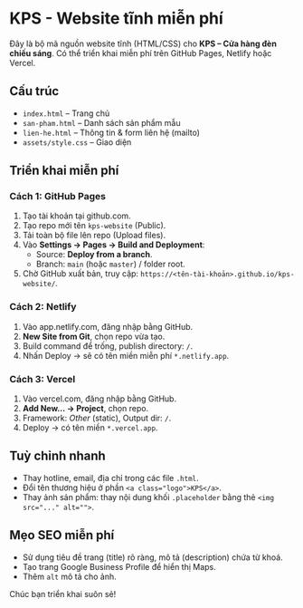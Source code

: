 # KPS - Website tĩnh miễn phí

Đây là bộ mã nguồn website tĩnh (HTML/CSS) cho **KPS – Cửa hàng đèn chiếu sáng**. Có thể triển khai miễn phí trên GitHub Pages, Netlify hoặc Vercel.

## Cấu trúc
- `index.html` – Trang chủ
- `san-pham.html` – Danh sách sản phẩm mẫu
- `lien-he.html` – Thông tin & form liên hệ (mailto)
- `assets/style.css` – Giao diện

## Triển khai miễn phí

### Cách 1: GitHub Pages
1. Tạo tài khoản tại github.com.
2. Tạo repo mới tên `kps-website` (Public).
3. Tải toàn bộ file lên repo (Upload files).
4. Vào **Settings → Pages → Build and Deployment**:
   - Source: **Deploy from a branch**.
   - Branch: `main` (hoặc `master`) / folder root.
5. Chờ GitHub xuất bản, truy cập: `https://<tên-tài-khoản>.github.io/kps-website/`.

### Cách 2: Netlify
1. Vào app.netlify.com, đăng nhập bằng GitHub.
2. **New Site from Git**, chọn repo vừa tạo.
3. Build command để trống, publish directory: `/`.
4. Nhấn Deploy → sẽ có tên miền miễn phí `*.netlify.app`.

### Cách 3: Vercel
1. Vào vercel.com, đăng nhập bằng GitHub.
2. **Add New… → Project**, chọn repo.
3. Framework: *Other* (static), Output dir: `/`.
4. Deploy → có tên miền `*.vercel.app`.

## Tuỳ chỉnh nhanh
- Thay hotline, email, địa chỉ trong các file `.html`.
- Đổi tên thương hiệu ở phần `<a class="logo">KPS</a>`.
- Thay ảnh sản phẩm: thay nội dung khối `.placeholder` bằng thẻ `<img src="..." alt="">`.

## Mẹo SEO miễn phí
- Sử dụng tiêu đề trang (title) rõ ràng, mô tả (description) chứa từ khoá.
- Tạo trang Google Business Profile để hiển thị Maps.
- Thêm `alt` mô tả cho ảnh.

Chúc bạn triển khai suôn sẻ!

